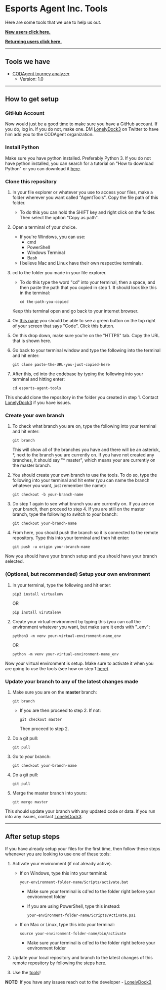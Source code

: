 # <a id="home">Esports Agent Inc. Tools</a>

Here are some tools that we use to help us out.

**[New users click here.](#setup)**

**[Returning users click here.](#aftersetup)**

---

## <a id="alltools">Tools we have</a>
- [CODAgent tourney analyzer](https://github.com/CODAgent/esports-agent-tools/tree/master/codagent/tourneyAnalyticsTool)
    - Version: 1.0

---

## <a id="setup">How to get setup</a>

### <a id="github">GitHub Account</a>

Now would just be a good time to make sure you have a GitHub account.  If you do, log in.  If you do not, make one.  DM [LonelyDock3](https://twitter.com/lonelydock3) on Twitter to have him add you to the CODAgent organization.


### <a id="python">Install Python</a>

Make sure you have python installed.  Preferably Python 3.  If you do not have python installed, you can search for a tutorial on "How to download Python" or you can download it [here](https://www.python.org/downloads/).

### <a id="clonerepo">Clone this repository</a>

1. In your file explorer or whatever you use to access your files, make a folder wherever you want called "AgentTools".  Copy the file path of this folder.
    - To do this you can hold the SHIFT key and right click on the folder.  Then select the option "Copy as path".

2. Open a terminal of your choice.
    - If you're Windows, you can use: 
        - cmd
        - PowerShell
        - Windows Terminal 
        - Bash
    - I believe Mac and Linux have their own respective terminals.

3. cd to the folder you made in your file explorer.
    - To do this type the word "cd" into your terminal, then a space, and then paste the path that you copied in step 1.  It should look like this in the terminal:
        
        ```
        cd the-path-you-copied
        ```

    Keep this terminal open and go back to your internet browser.

4. On [this page](https://github.com/CODAgent/esports-agent-tools) you should be able to see a green button on the top right of your screen that says "Code".  Click this button.

5. On this drop down, make sure you're on the "HTTPS" tab.  Copy the URL that is shown here.

6. Go back to your terminal window and type the following into the terminal and hit enter:

    ```
    git clone paste-the-URL-you-just-copied-here
    ```

7. After this, cd into the codebase by typing the following into your terminal and hitting enter:

    ```
    cd esports-agent-tools
    ```

This should clone the repository in the folder you created in step 1.  Contact [LonelyDock3](https://twitter.com/lonelydock3) if you have issues.

### <a id="createbranch">Create your own branch</a>

1. To check what branch you are on, type the following into your terminal and hit enter:

    ```
    git branch
    ```
    
    This will show all of the branches you have and there will be an asterick, \*, next to the branch you are currently on.  If you have not created any branches, it should say "\* master", which means your are currently on the master branch.

2. You should create your own branch to use the tools.  To do so, type the following into your terminal and hit enter (you can name the branch whatever you want, just remember the name):

    ```
    git checkout -b your-branch-name
    ```

3. Do step 1 again to see what branch you are currently on.  If you are on your branch, then proceed to step 4.  If you are still on the master branch, type the following to switch to your branch:

    ```
    git checkout your-branch-name
    ```

4. From here, you should push the branch so it is connected to the remote repository.  Type this into your terminal and then hit enter: 

    ```
    git push -u origin your-branch-name
    ```

Now you should have your branch setup and you should have your branch selected.

### <a id="setupenv">(Optional, but recommended) Setup your own environment</a>

1. In your terminal, type the following and hit enter: 

    ```
    pip3 install virtualenv
    ```

    OR

    ```
    pip install virutalenv
    ```

2. Create your virtual environment by typing this (you can call the environment whatever you want, but make sure it ends with "\_env":

    ```
    python3 -m venv your-virtual-environment-name_env
    ```

    OR

    ```
    python -m venv your-virtual-environment-name_env
    ```

Now your virtual environment is setup.  Make sure to activate it when you are going to use the tools (see how on step 1 [here](#aftersetup)).

### <a id="updatebranch">Update your branch to any of the latest changes made</a>

1. Make sure you are on the **master** branch:
    
    ```
    git branch
    ```

    - If you are then proceed to step 2.  If not:

        ```
        git checkout master 
        ```
        
        Then proceed to step 2.

2. Do a git pull:

    ```
    git pull
    ```

3. Go to your branch: 

    ```
    git checkout your-branch-name
    ```

4. Do a git pull:

    ```
    git pull
    ```

5. Merge the master branch into yours:

    ```
    git merge master
    ```

This should update your branch with any updated code or data.  If you run into any issues, contact [LonelyDock3](https://twitter.com/lonelydock3).

---

## <a id="aftersetup">After setup steps</a>

If you have already setup your files for the first time, then follow these steps whenever you are looking to use one of these tools: 

1. Activate your environment (if not already active).
    - If on Windows, type this into your terminal:

        ```
        your-environment-folder-name/Scripts/activate.bat
        ```

        - Make sure your terminal is cd'ed to the folder right before your environment folder
        - If you are using PowerShell, type this instead:
            
            ```
            your-environment-folder-name/Scripts/Activate.ps1
            ```

    - If on Mac or Linux, type this into your terminal: 

        ```
        source your-environment-folder-name/bin/activate
        ```

        - Make sure your terminal is cd'ed to the folder right before your environment folder


2. Update your local repository and branch to the latest changes of this remote repository by following the steps [here](#updatebranch).

3. Use the [tools](#alltools)!

**NOTE:** If you have any issues reach out to the developer - [LonelyDock3](https://twitter.com/lonelydock3)



